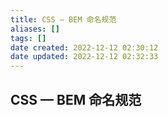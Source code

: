 ```yaml
---
title: CSS — BEM 命名规范
aliases: []
tags: []
date created: 2022-12-12 02:30:12
date updated: 2022-12-12 02:32:33
---
```


## CSS — BEM 命名规范
